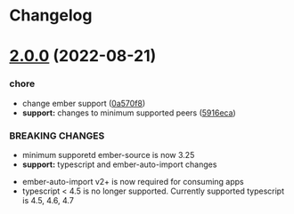 # Changelog

# [2.0.0](https://github.com/NullVoxPopuli/ember-deep-tracked/compare/v1.3.14...v2.0.0) (2022-08-21)


### chore

* change ember support ([0a570f8](https://github.com/NullVoxPopuli/ember-deep-tracked/commit/0a570f80820f8c350ed79ba91f1d80fb8299c3f5))
* **support:** changes to minimum supported peers ([5916eca](https://github.com/NullVoxPopuli/ember-deep-tracked/commit/5916eca51c99c09ac9882cefead0ecb6f787847a))


### BREAKING CHANGES

* minimum supporetd ember-source is now 3.25
* **support:** typescript and ember-auto-import changes
 - ember-auto-import v2+ is now required for consuming apps
 - typescript < 4.5 is no longer supported. Currently supported
   typescript is 4.5, 4.6, 4.7
